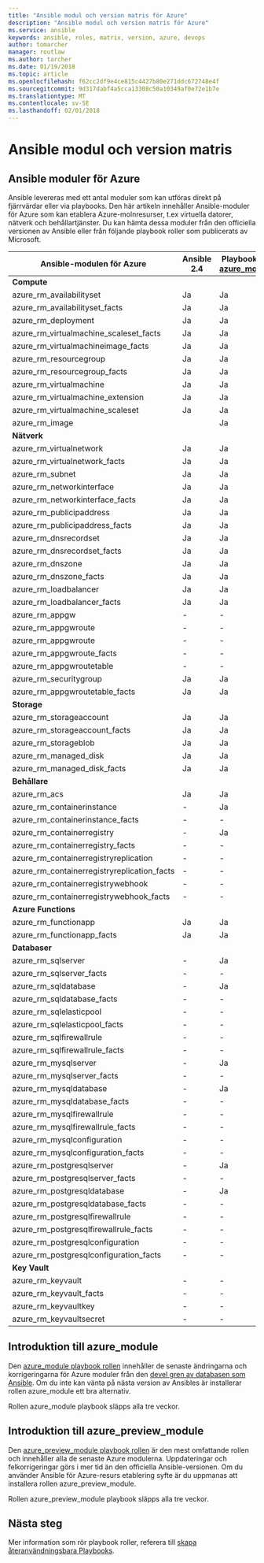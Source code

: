 ```yaml
---
title: "Ansible modul och version matris för Azure"
description: "Ansible modul och version matris för Azure"
ms.service: ansible
keywords: ansible, roles, matrix, version, azure, devops
author: tomarcher
manager: routlaw
ms.author: tarcher
ms.date: 01/19/2018
ms.topic: article
ms.openlocfilehash: f62cc2df9e4ce815c4427b80e271ddc672748e4f
ms.sourcegitcommit: 9d317dabf4a5cca13308c50a10349af0e72e1b7e
ms.translationtype: MT
ms.contentlocale: sv-SE
ms.lasthandoff: 02/01/2018
---
```

# <a name="ansible-module-and-version-matrix"></a>Ansible modul och version matris

## <a name="ansible-modules-for-azure"></a>Ansible moduler för Azure
Ansible levereras med ett antal moduler som kan utföras direkt på fjärrvärdar eller via playbooks.
Den här artikeln innehåller Ansible-moduler för Azure som kan etablera Azure-molnresurser, t.ex virtuella datorer, nätverk och behållartjänster. Du kan hämta dessa moduler från den officiella versionen av Ansible eller från följande playbook roller som publicerats av Microsoft.

| Ansible-modulen för Azure                   |  Ansible 2.4 |  Playbook roll [azure_module](#introduction-to-azuremodule) |  Playbook roll [azure_preview_module](#introduction-to-azurepreviewmodule) | 
|---------------------------------------------|--------------|-----------------------------|-------------------------------------| 
| **Compute**                    |           |                          |                                  | 
| azure_rm_availabilityset                    | Ja          | Ja                         | Ja                                 | 
| azure_rm_availabilityset_facts              | Ja          | Ja                         | Ja                                 | 
| azure_rm_deployment                         | Ja          | Ja                         | Ja                                 | 
| azure_rm_virtualmachine_scaleset_facts      | Ja          | Ja                         | Ja                                 | 
| azure_rm_virtualmachineimage_facts          | Ja          | Ja                         | Ja                                 | 
| azure_rm_resourcegroup                      | Ja          | Ja                         | Ja                                 | 
| azure_rm_resourcegroup_facts                | Ja          | Ja                         | Ja                                 | 
| azure_rm_virtualmachine                     | Ja          | Ja                         | Ja                                 | 
| azure_rm_virtualmachine_extension           | Ja          | Ja                         | Ja                                 | 
| azure_rm_virtualmachine_scaleset            | Ja          | Ja                         | Ja                                 | 
| azure_rm_image                              |              | Ja                         | Ja                                 | 
| **Nätverk**                    |           |                          |                                  | 
| azure_rm_virtualnetwork                     | Ja          | Ja                         | Ja                                 | 
| azure_rm_virtualnetwork_facts               | Ja          | Ja                         | Ja                                 | 
| azure_rm_subnet                             | Ja          | Ja                         | Ja                                 | 
| azure_rm_networkinterface                   | Ja          | Ja                         | Ja                                 | 
| azure_rm_networkinterface_facts             | Ja          | Ja                         | Ja                                 | 
| azure_rm_publicipaddress                    | Ja          | Ja                         | Ja                                 | 
| azure_rm_publicipaddress_facts              | Ja          | Ja                         | Ja                                 | 
| azure_rm_dnsrecordset                       | Ja          | Ja                         | Ja                                 | 
| azure_rm_dnsrecordset_facts                 | Ja          | Ja                         | Ja                                 | 
| azure_rm_dnszone                            | Ja          | Ja                         | Ja                                 | 
| azure_rm_dnszone_facts                      | Ja          | Ja                         | Ja                                 | 
| azure_rm_loadbalancer                       | Ja          | Ja                         | Ja                                 | 
| azure_rm_loadbalancer_facts                 | Ja          | Ja                         | Ja                                 | 
| azure_rm_appgw                              | -            | -                           | Ja                                 | 
| azure_rm_appgwroute                         | -            | -                           | Ja                                 | 
| azure_rm_appgwroute                         | -            | -                           | Ja                                 |
| azure_rm_appgwroute_facts                   | -            | -                           | Ja                                 |
| azure_rm_appgwroutetable                    | -            | -                           | Ja                                 |
| azure_rm_securitygroup                      | Ja          | Ja                         | Ja                                 | 
| azure_rm_appgwroutetable_facts              | Ja          | Ja                         | Ja                                 | 
| **Storage**                    |           |                          |                                  | 
| azure_rm_storageaccount                     | Ja          | Ja                         | Ja                                 | 
| azure_rm_storageaccount_facts               | Ja          | Ja                         | Ja                                 | 
| azure_rm_storageblob                        | Ja          | Ja                         | Ja                                 | 
| azure_rm_managed_disk                       | Ja          | Ja                         | Ja                                 | 
| azure_rm_managed_disk_facts                 | Ja          | Ja                         | Ja                                 | 
| **Behållare**                    |           |                          |                                  | 
| azure_rm_acs                                | Ja          | Ja                         | Ja                                 | 
| azure_rm_containerinstance                  | -            | Ja                         | Ja                                 | 
| azure_rm_containerinstance_facts            | -            | -                           | Ja                                 | 
| azure_rm_containerregistry                  | -            | Ja                         | Ja                                 | 
| azure_rm_containerregistry_facts            | -            | -                           | Ja                                 | 
| azure_rm_containerregistryreplication       | -            | -                           | Ja                                 | 
| azure_rm_containerregistryreplication_facts | -            | -                           | Ja                                 | 
| azure_rm_containerregistrywebhook           | -            | -                           | Ja                                 | 
| azure_rm_containerregistrywebhook_facts     | -            | -                           | Ja                                 | 
| **Azure Functions**                    |           |                          |                                  | 
| azure_rm_functionapp                        | Ja          | Ja                         | Ja                                 | 
| azure_rm_functionapp_facts                  | Ja          | Ja                         | Ja                                 | 
| **Databaser**                    |           |                          |                                  | 
| azure_rm_sqlserver                          | -            | Ja                         | Ja                                 | 
| azure_rm_sqlserver_facts                    | -            | -                           | Ja                                 | 
| azure_rm_sqldatabase                        | -            | Ja                         | Ja                                 | 
| azure_rm_sqldatabase_facts                  | -            | -                           | Ja                                 | 
| azure_rm_sqlelasticpool                     | -            | -                           | Ja                                 | 
| azure_rm_sqlelasticpool_facts               | -            | -                           | Ja                                 | 
| azure_rm_sqlfirewallrule                    | -            | -                           | Ja                                 | 
| azure_rm_sqlfirewallrule_facts              | -            | -                           | Ja                                 | 
| azure_rm_mysqlserver                        | -            | Ja                         | Ja                                 | 
| azure_rm_mysqlserver_facts                  | -            | -                           | Ja                                 | 
| azure_rm_mysqldatabase                      | -            | Ja                         | Ja                                 | 
| azure_rm_mysqldatabase_facts                | -            | -                           | Ja                                 | 
| azure_rm_mysqlfirewallrule                  | -            | -                           | Ja                                 | 
| azure_rm_mysqlfirewallrule_facts            | -            | -                           | Ja                                 | 
| azure_rm_mysqlconfiguration                 | -            | -                           | Ja                                 | 
| azure_rm_mysqlconfiguration_facts           | -            | -                           | Ja                                 | 
| azure_rm_postgresqlserver                   | -            | Ja                         | Ja                                 | 
| azure_rm_postgresqlserver_facts             | -            | -                           | Ja                                 | 
| azure_rm_postgresqldatabase                 | -            | Ja                         | Ja                                 | 
| azure_rm_postgresqldatabase_facts           | -            | -                           | Ja                                 | 
| azure_rm_postgresqlfirewallrule             | -            | -                           | Ja                                 | 
| azure_rm_postgresqlfirewallrule_facts       | -            | -                           | Ja                                 | 
| azure_rm_postgresqlconfiguration            | -            | -                           | Ja                                 | 
| azure_rm_postgresqlconfiguration_facts      | -            | -                           | Ja                                 | 
| **Key Vault**                    |           |                          |                                  | 
| azure_rm_keyvault                           | -            | -                           | Ja                                 |
| azure_rm_keyvault_facts                     | -            | -                           | Ja                                 |
| azure_rm_keyvaultkey                        | -            | -                           | Ja                                 |
| azure_rm_keyvaultsecret                     | -            | -                           | Ja                                 |

## <a name="introduction-to-azuremodule"></a>Introduktion till azure_module
Den [azure_module playbook rollen](https://galaxy.ansible.com/Azure/azure_modules/) innehåller de senaste ändringarna och korrigeringarna för Azure moduler från den [devel gren av databasen som Ansible](https://github.com/ansible/ansible/tree/devel). Om du inte kan vänta på nästa version av Ansibles är installerar rollen azure_module ett bra alternativ.

Rollen azure_module playbook släpps alla tre veckor.

## <a name="introduction-to-azurepreviewmodule"></a>Introduktion till azure_preview_module
Den [azure_preview_module playbook rollen](https://galaxy.ansible.com/Azure/azure_preview_modules/) är den mest omfattande rollen och innehåller alla de senaste Azure modulerna. Uppdateringar och felkorrigeringar görs i mer tid än den officiella Ansible-versionen. Om du använder Ansible för Azure-resurs etablering syfte är du uppmanas att installera rollen azure_preview_module.

Rollen azure_preview_module playbook släpps alla tre veckor.

## <a name="next-steps"></a>Nästa steg
Mer information som rör playbook roller, referera till [skapa återanvändningsbara Playbooks](http://docs.ansible.com/ansible/latest/playbooks_reuse.html). 
